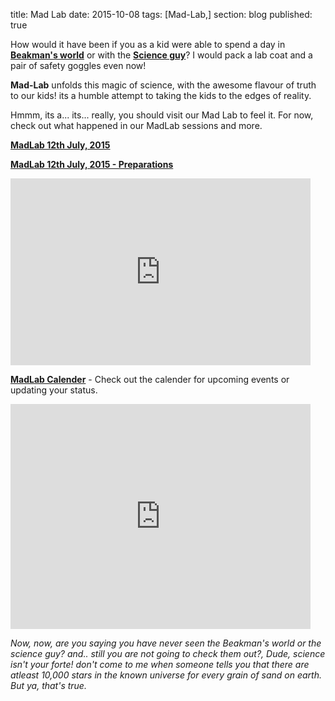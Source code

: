 title: Mad Lab
date: 2015-10-08
tags: [Mad-Lab,]
section: blog
published: true

How would it have been if you as a kid were able to spend a day in **<a href="https://www.youtube.com/channel/UCE5CfDqvAJgkZlTbigkUYXg" target="_blank">Beakman's world</a>**
or with the **<a href="https://www.youtube.com/user/billmnyethescience" target="_blank">Science guy</a>**? I would pack a lab coat and a pair of safety goggles even now! 

**Mad-Lab** unfolds this magic of science, with the awesome flavour of truth to our kids! its a humble attempt to taking the kids to the edges of reality.

Hmmm, its a... its... really, you should visit our Mad Lab to feel it. For now, check out what happened in our MadLab sessions and more.

**[MadLab 12th July, 2015](/blog/mad-lab/mad-lab-12th-july-2015/)**

**[MadLab 12th July, 2015 - Preparations](/blog/mad-lab/mad-lab-12th-july-2015-prep/)**

<iframe src="https://docs.google.com/presentation/d/17AmJ_nWbKqARiI6itRqItHn_cYGs84P6cTTHtbUbsL4/embed?start=false&loop=false&delayms=3000" frameborder="0" width="480" height="299" allowfullscreen="true" mozallowfullscreen="true" webkitallowfullscreen="true"></iframe>

**<a href="https://docs.google.com/spreadsheets/d/1XFmZRgR9kzbqC8k0Vs6XP67K7GTIZykcGxlbrP-mUKM/" target="_blank">MadLab Calender</a>** - Check out the calender for upcoming events or updating your status.

<iframe src="https://docs.google.com/spreadsheets/d/1XFmZRgR9kzbqC8k0Vs6XP67K7GTIZykcGxlbrP-mUKM/pubhtml?widget=true&amp;headers=false" frameborder='0' scrolling='no' width="480" height="360"></iframe>


*Now, now, are you saying you have never seen the Beakman's world or the science guy? and.. still you are not going to check them out?, 
Dude, science isn't your forte! 
don't come to me when someone tells you that there are atleast 10,000 stars in the known universe for every grain of sand on earth. 
But ya, that's true.*